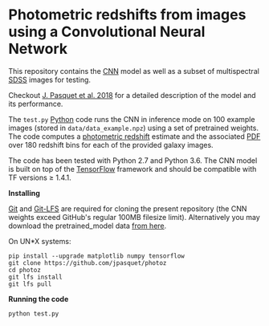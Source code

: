 # Photometric redshifts from images using a Convolutional Neural Network

This repository contains the [CNN](https://en.wikipedia.org/wiki/Convolutional_neural_network) model as well as a subset of multispectral [SDSS](http://www.sdss.org/) images for testing.

Checkout [J. Pasquet et al. 2018](http://arxiv.org/) for a detailed description of the model and its performance.

The `test.py` [Python](https://www.python.org/)  code runs the CNN in inference mode on 100 example images (stored in `data/data_example.npz`) using a set of pretrained weights. The code computes a [photometric redshift](https://en.wikipedia.org/wiki/Photometric_redshift) estimate and the associated [PDF](https://en.wikipedia.org/wiki/Probability_density_function) over 180 redshift bins for each of the provided galaxy images.  

The code has been tested with Python 2.7 and Python 3.6. The CNN model is built on top of the [TensorFlow](https://www.tensorflow.org/) framework and should be compatible with TF versions ≥ 1.4.1.

**Installing**

[Git](https://git-scm.com/) and [Git-LFS](https://git-lfs.github.com/) are required for cloning the present repository (the CNN weights exceed GitHub's regular 100MB filesize limit). Alternatively you may download the pretrained_model data [from here](https://drive.google.com/drive/folders/19QjIaJcbe7btlUDTHUWxC64-aEQk4r9Q).

On UN*X systems:
```
pip install --upgrade matplotlib numpy tensorflow
git clone https://github.com/jpasquet/photoz
cd photoz
git lfs install
git lfs pull
```

**Running the code**
```
python test.py
```
